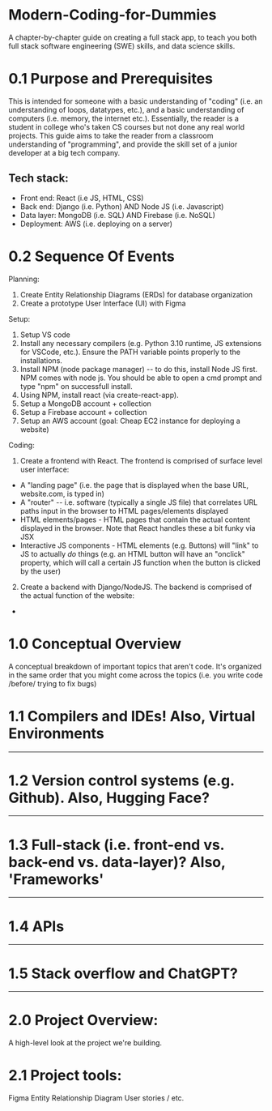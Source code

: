 # Modern-Coding-for-Dummies
A chapter-by-chapter guide on creating a full stack app, to teach you both full stack software engineering (SWE) skills, and data science skills. 

# 0.1 Purpose and Prerequisites
This is intended for someone with a basic understanding of "coding" (i.e. an understanding of loops, datatypes, etc.), and a basic understanding of computers (i.e. memory, the internet etc.). Essentially, the reader is a student in college who's taken CS courses but not done any real world projects. This guide aims to take the reader from a classroom understanding of "programming", and provide the skill set of a junior developer at a big tech company.

## Tech stack: 
* Front end: React (i.e JS, HTML, CSS) 
* Back end: Django (i.e. Python) AND Node JS (i.e. Javascript)
* Data layer: MongoDB (i.e. SQL) AND Firebase (i.e. NoSQL) 
* Deployment: AWS (i.e. deploying on a server) 

# 0.2 Sequence Of Events
Planning:
1. Create Entity Relationship Diagrams (ERDs) for database organization
2. Create a prototype User Interface (UI) with Figma 

Setup:
1. Setup VS code
2. Install any necessary compilers (e.g. Python 3.10 runtime, JS extensions for VSCode, etc.). Ensure the PATH variable points properly to the installations.
3. Install NPM (node package manager) -- to do this, install Node JS first. NPM comes with node js. You should be able to open a cmd prompt and type "npm" on successfull install.
4. Using NPM, install react (via create-react-app). 
5. Setup a MongoDB account + collection
6. Setup a Firebase account + collection
7. Setup an AWS account (goal: Cheap EC2 instance for deploying a website)

Coding:
1. Create a frontend with React. The frontend is comprised of surface level user interface:
- A "landing page" (i.e. the page that is displayed when the base URL, website.com, is typed in)
- A "router" -- i.e. software (typically a single JS file) that correlates URL paths input in the browser to HTML pages/elements displayed
- HTML elements/pages - HTML pages that contain the actual content displayed in the browser. Note that React handles these a bit funky via JSX
- Interactive JS components - HTML elements (e.g. Buttons) will "link" to JS to actually *do* things (e.g. an HTML button will have an "onclick" property, which will call a certain JS function when the button is clicked by the user)

2. Create a backend with Django/NodeJS. The backend is comprised of the actual function of the website:
- 


# 1.0 Conceptual Overview
A conceptual breakdown of important topics that aren't code. It's organized in the same order that you might come across the topics (i.e. you write code /before/ trying to fix bugs)

# 1.1 Compilers and IDEs! Also, Virtual Environments

---------------------------------------
# 1.2 Version control systems (e.g. Github). Also, Hugging Face?
  
---------------------------------------
# 1.3 Full-stack (i.e. front-end vs. back-end vs. data-layer)? Also, 'Frameworks'

---------------------------------------
# 1.4 APIs

---------------------------------------
# 1.5 Stack overflow and ChatGPT? 

---------------------------------------
# 2.0 Project Overview: 
A high-level look at the project we're building. 



# 2.1 Project tools:
Figma 
Entity Relationship Diagram
User stories / etc. 
